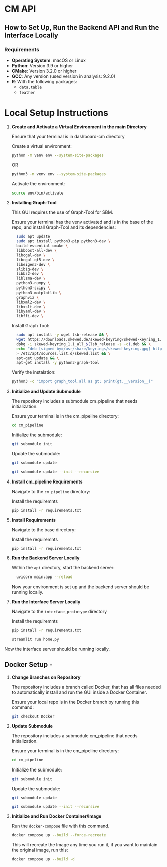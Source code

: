 # CM API

## How to Set Up, Run the Backend API and Run the Interface Locally

### Requirements

- **Operating System**: macOS or Linux
- **Python**: Version 3.9 or higher
- **CMake**: Version 3.2.0 or higher
- **GCC**: Any version (used version in analysis: 9.2.0)
- **R**: With the following packages:
  - `data.table`
  - `feather`


# Local Setup Instructions

  1. **Create and Activate a Virtual Environment in the main Directory**
  
      Ensure that your terminal is in dashboard-cm directory
    
      Create a virtual environment:
      ```bash
      python -m venv env --system-site-packages
      ```
      OR
      ```bash
      python3 -m venv env --system-site-packages
      ```
      Activate the environment:
      ```bash
      source env/bin/activate 
      ```

  2. **Installing Graph-Tool**
    
      This GUI requires the use of Graph-Tool for SBM.
      
      Ensure your terminal has the venv activated and is in the base of the repo, and install Graph-Tool and its dependencies:
      ```bash
        sudo apt update
        sudo apt install python3-pip python3-dev \
        build-essential cmake \
        libboost-all-dev \
        libcgal-dev \
        libcgal-qt5-dev \
        libeigen3-dev \
        zlib1g-dev \
        libbz2-dev \
        liblzma-dev \
        python3-numpy \
        python3-scipy \
        python3-matplotlib \
        graphviz \
        libxml2-dev \
        libxslt-dev \
        libyaml-dev \
        libffi-dev \
      ```

      Install Graph Tool:
      ```bash
        sudo apt install -y wget lsb-release && \
        wget https://downloads.skewed.de/skewed-keyring/skewed-keyring_1.1_all_$(lsb_release -s -c).deb && \
        dpkg -i skewed-keyring_1.1_all_$(lsb_release -s -c).deb && \
        echo "deb [signed-by=/usr/share/keyrings/skewed-keyring.gpg] https://downloads.skewed.de/apt $(lsb_release -s -c) main" \
        > /etc/apt/sources.list.d/skewed.list && \
        apt-get update && \
        apt-get install -y python3-graph-tool
      ```

      Verify the instalation:
      ```bash
      python3 -c "import graph_tool.all as gt; print(gt.__version__)"
      ```


  3. **Initialize and Update Submodule**
    
      The repository includes a submodule cm_pipeline that needs initialization.
      
      Ensure your terminal is in the cm_pipeline directory:
      ```bash
      cd cm_pipeline
      ```
      Initialize the submodule:
      ```bash
      git submodule init
      ```
      Update the submodule:
      ```bash
      git submodule update
      ```

      ```bash
      git submodule update --init --recursive  
      ```

  4. **Install cm_pipeline Requirements**
   
      Navigate to the `cm_pipeline` directory:
    
      Install the requiremnts
      ```bash
      pip install -r requirements.txt
      ```

  5. **Install Requirements**
  
      Navigate to the base directory:
      
      Install the requiremnts
      ```bash
      pip install -r requirements.txt
      ```


  6. **Run the Backend Server Locally**

      Within the `api` directory, start the backend server:

      ```bash
        uvicorn main:app --reload
      ```

      Now your environment is set up and the backend server should be running locally.

  7. **Run the Interface Server Locally**

      Navigate to the `interface_prototype` directory
          
        Install the requiremnts
        ```bash
        pip install -r requirements.txt
        ```

        ```bash
        streamlit run home.py
        ```

Now the interface server should be running locally.



## Docker Setup - 

  1. **Change Branches on Repository**

      The repository includes a branch called Docker, that has all files needed to automatically install and run the GUI inside a Docker Container.
      
      Ensure your local repo is in the Docker branch by running this command:
      ```bash
      git checkout Docker
      ```


  1. **Update Submodule**

      The repository includes a submodule cm_pipeline that needs initialization.
      
      Ensure your terminal is in the cm_pipeline directory:
      ```bash
      cd cm_pipeline
      ```
      Initialize the submodule:
      ```bash
      git submodule init
      ```
      Update the submodule:
      ```bash
      git submodule update
      ```

      ```bash
      git submodule update --init --recursive  
      ```
  
  2. **Initialize and Run Docker Container/Image**

      Run the `docker-compose` file with this command.
      ```bash
      docker compose up --build --force-recreate
      ```

      This will recreate the Image any time you run it, if you want to maintain the original image, run this:
      ```bash
      docker compose up --build -d
      ```
